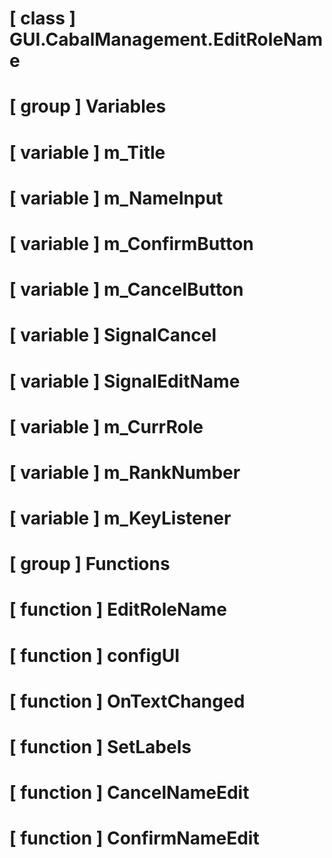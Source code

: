 # [ class ] GUI.CabalManagement.EditRoleName

# [ group ] Variables

# [ variable ] m_Title

# [ variable ] m_NameInput

# [ variable ] m_ConfirmButton

# [ variable ] m_CancelButton

# [ variable ] SignalCancel

# [ variable ] SignalEditName

# [ variable ] m_CurrRole

# [ variable ] m_RankNumber

# [ variable ] m_KeyListener

# [ group ] Functions

# [ function ] EditRoleName

# [ function ] configUI

# [ function ] OnTextChanged

# [ function ] SetLabels

# [ function ] CancelNameEdit

# [ function ] ConfirmNameEdit

